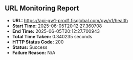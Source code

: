 ## URL Monitoring Report

- **URL:** https://api-gw1-prod1.fisglobal.com/gw/v1/health
- **Start Time:** 2025-06-05T20:12:27.360708
- **End Time:** 2025-06-05T20:12:27.700943
- **Total Time Taken:** 0.340235 seconds
- **HTTP Status Code:** 200
- **Status:** Success
- **Failure Reason:** N/A
